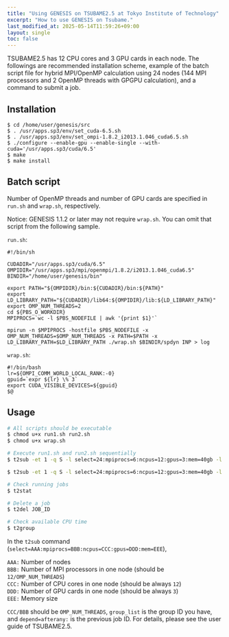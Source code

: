 ```yaml
---
title: "Using GENESIS on TSUBAME2.5 at Tokyo Institute of Technology"
excerpt: "How to use GENESIS on Tsubame."
last_modified_at: 2025-05-14T11:59:26+09:00
layout: single
toc: false
---
```



TSUBAME2.5 has 12 CPU cores and 3 GPU cards in each node. The followings
are recommended installation scheme, example of the batch script file
for hybrid MPI/OpenMP calculation using 24 nodes (144 MPI processors and
2 OpenMP threads with GPGPU calculation), and a command to submit a job.

## Installation 

    $ cd /home/user/genesis/src
    $ . /usr/apps.sp3/env/set_cuda-6.5.sh
    $ . /usr/apps.sp3/env/set_ompi-1.8.2_i2013.1.046_cuda6.5.sh
    $ ./configure --enable-gpu --enable-single --with-cuda='/usr/apps.sp3/cuda/6.5'
    $ make 
    $ make install

##  Batch script

Number of OpenMP threads and number of GPU cards are specified in
`run.sh` and `wrap.sh`, respectively.

Notice: GENESIS 1.1.2 or later may not require `wrap.sh`. You can omit
that script from the following sample.

`run.sh`:

    #!/bin/sh

    CUDADIR="/usr/apps.sp3/cuda/6.5"
    OMPIDIR="/usr/apps.sp3/mpi/openmpi/1.8.2/i2013.1.046_cuda6.5"
    BINDIR="/home/user/genesis/bin"

    export PATH="${OMPIDIR}/bin:${CUDADIR}/bin:${PATH}"
    export LD_LIBRARY_PATH="${CUDADIR}/lib64:${OMPIDIR}/lib:${LD_LIBRARY_PATH}"
    export OMP_NUM_THREADS=2
    cd ${PBS_O_WORKDIR}
    MPIPROCS=`wc -l $PBS_NODEFILE | awk '{print $1}'`

    mpirun -n $MPIPROCS -hostfile $PBS_NODEFILE -x OMP_NUM_THREADS=$OMP_NUM_THREADS -x PATH=$PATH -x LD_LIBRARY_PATH=$LD_LIBRARY_PATH ./wrap.sh $BINDIR/spdyn INP > log

`wrap.sh`:

    #!/bin/bash
    lr=${OMPI_COMM_WORLD_LOCAL_RANK:-0}
    gpuid=`expr ${lr} \% 3`
    export CUDA_VISIBLE_DEVICES=${gpuid}
    $@

##  Usage

```bash
# All scripts should be executable
$ chmod u+x run1.sh run2.sh
$ chmod u+x wrap.sh

# Execute run1.sh and run2.sh sequentially
$ t2sub -et 1 -q S -l select=24:mpiprocs=6:ncpus=12:gpus=3:mem=40gb -l walltime=24:00:00 -W group_list=t2g-hpxxxxxx run1.sh

$ t2sub -et 1 -q S -l select=24:mpiprocs=6:ncpus=12:gpus=3:mem=40gb -l walltime=24:00:00 -W group_list=t2g-hpxxxxxx -W depend=afterany:xxxxxxx.t2zpbsXX run2.sh

# Check running jobs
$ t2stat

# Delete a job 
$ t2del JOB_ID

# Check available CPU time
$ t2group
```

In the `t2sub` command
(`select=AAA:mpiprocs=BBB:ncpus=CCC:gpus=DDD:mem=EEE`),

`AAA:` Number of nodes\
`BBB:` Number of MPI processors in one node (should be
`12/OMP_NUM_THREADS`)\
`CCC:` Number of CPU cores in one node (should be always `12`)\
`DDD:` Number of GPU cards in one node (should be always `3`)\
`EEE:` Memory size

`CCC/BBB` should be `OMP_NUM_THREADS`, `group_list` is the group ID you
have, and `depend=afterany:` is the previous job ID. For details, please
see the user guide of TSUBAME2.5.

